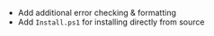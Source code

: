 - Add additional error checking & formatting
- Add `Install.ps1` for installing directly from source